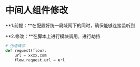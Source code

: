 # 中间人组件修改

**1.前提：**在配置好统一局域网下的同时，确保能够连接监听到

**2.修改：**在脚本上进行模块调用，进行劫持

```python
# 伪造请求
def request(flow):
    url = xxxx.com
    flow.request.url = url
```

